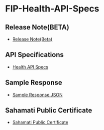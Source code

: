 # FIP-Health-API-Specs
## Release Note(BETA)

- [Release Note(Beta)](https://github.com/Sahamati/FIP-Health-API-Specs/blob/main/Health%20API%20Specs.json)

## API Specifications

- [Health API Specs](https://github.com/Sahamati/FIP-Health-API-Specs/blob/main/Health%20API%20Specs.json)

## Sample Response

- [Sample Response JSON](https://github.com/Sahamati/FIP-Health-API-Specs/blob/main/Sample%20response.json)

## Sahamati Public Certificate

- [Sahamati Public Certificate](https://github.com/Sahamati/FIP-Health-API-Specs/blob/main/Public%20Certificate%20for%20Sahamati)
